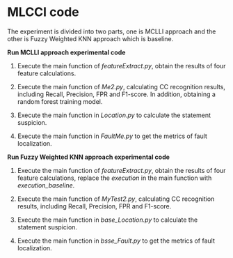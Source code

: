 # MLCCI code

The experiment is divided into two parts, one is MCLLI approach and the other is Fuzzy Weighted KNN approach which is baseline.

**Run MCLLI approach experimental code**

1. Execute the main function of *featureExtract.py*, obtain the results of four feature calculations.

2. Execute the main function of *Me2.py*, calculating CC recognition results, including Recall, Precision, FPR and F1-score. In addition, obtaining a random forest training model.

3. Execute the main function in *Location.py* to calculate the statement suspicion.

4. Execute the main function in *FaultMe.py* to get the metrics of fault localization.


**Run Fuzzy Weighted KNN approach experimental code**

1. Execute the main function of *featureExtract.py*, obtain the results of four feature calculations, replace the *execution* in the main function with *execution_baseline*.

2. Execute the main function of *MyTest2.py*, calculating CC recognition results, including Recall, Precision, FPR and F1-score.

3. Execute the main function in *base_Location.py* to calculate the statement suspicion.

4. Execute the main function in *bsse_Fault.py* to get the metrics of fault localization.
